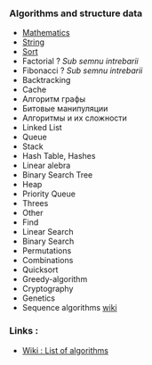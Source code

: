 ### Algorithms and structure data

* [Mathematics](../md/MATH.md)
* [String](../md/STRING.md) 
* [Sort](../md/SORTING.md)
* Factorial ? *Sub semnu intrebarii*
* Fibonacci ? *Sub semnu intrebarii*
* Backtracking
* Cache
* Алгоритм графы
* Битовые манипуляции
* Алгоритмы и их сложности
* Linked List
* Queue
* Stack
* Hash Table, Hashes
* Linear alebra 
* Binary Search Tree
* Heap
* Priority Queue
* Threes
* Other
* Find
* Linear Search
* Binary Search
* Permutations
* Combinations
* Quicksort
* Greedy-algorithm
* Cryptography
* Genetics
* Sequence algorithms [wiki](https://en.wikipedia.org/wiki/Sequence)

### Links :

* [Wiki : List of algorithms](https://en.wikipedia.org/wiki/List_of_algorithms)
